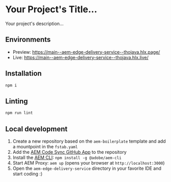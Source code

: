 # Your Project's Title...
Your project's description...

## Environments
- Preview: https://main--aem-edge-delivery-service--thojava.hlx.page/
- Live: https://main--aem-edge-delivery-service--thojava.hlx.live/

## Installation

```sh
npm i
```

## Linting

```sh
npm run lint
```

## Local development

1. Create a new repository based on the `aem-boilerplate` template and add a mountpoint in the `fstab.yaml`
1. Add the [AEM Code Sync GitHub App](https://github.com/apps/aem-code-sync) to the repository
1. Install the [AEM CLI](https://github.com/adobe/helix-cli): `npm install -g @adobe/aem-cli`
1. Start AEM Proxy: `aem up` (opens your browser at `http://localhost:3000`)
1. Open the `aem-edge-delivery-service` directory in your favorite IDE and start coding :)
